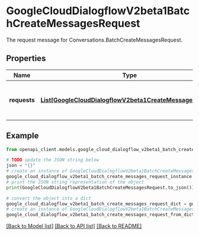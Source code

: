 # GoogleCloudDialogflowV2beta1BatchCreateMessagesRequest

The request message for Conversations.BatchCreateMessagesRequest.

## Properties

Name | Type | Description | Notes
------------ | ------------- | ------------- | -------------
**requests** | [**List[GoogleCloudDialogflowV2beta1CreateMessageRequest]**](GoogleCloudDialogflowV2beta1CreateMessageRequest.md) | Required. A maximum of 300 messages can be created in a batch. CreateMessageRequest.message.send_time is required. All created messages will have identical Message.create_time. | [optional] 

## Example

```python
from openapi_client.models.google_cloud_dialogflow_v2beta1_batch_create_messages_request import GoogleCloudDialogflowV2beta1BatchCreateMessagesRequest

# TODO update the JSON string below
json = "{}"
# create an instance of GoogleCloudDialogflowV2beta1BatchCreateMessagesRequest from a JSON string
google_cloud_dialogflow_v2beta1_batch_create_messages_request_instance = GoogleCloudDialogflowV2beta1BatchCreateMessagesRequest.from_json(json)
# print the JSON string representation of the object
print(GoogleCloudDialogflowV2beta1BatchCreateMessagesRequest.to_json())

# convert the object into a dict
google_cloud_dialogflow_v2beta1_batch_create_messages_request_dict = google_cloud_dialogflow_v2beta1_batch_create_messages_request_instance.to_dict()
# create an instance of GoogleCloudDialogflowV2beta1BatchCreateMessagesRequest from a dict
google_cloud_dialogflow_v2beta1_batch_create_messages_request_from_dict = GoogleCloudDialogflowV2beta1BatchCreateMessagesRequest.from_dict(google_cloud_dialogflow_v2beta1_batch_create_messages_request_dict)
```
[[Back to Model list]](../README.md#documentation-for-models) [[Back to API list]](../README.md#documentation-for-api-endpoints) [[Back to README]](../README.md)


